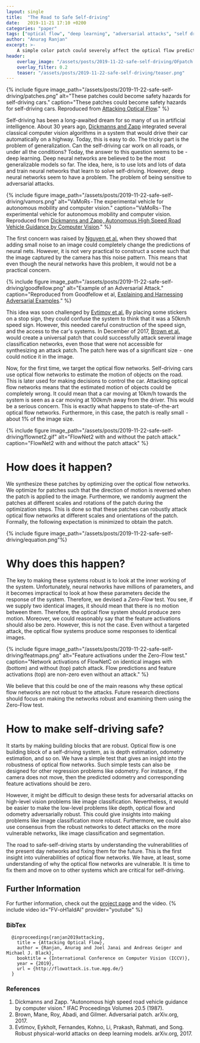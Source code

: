 ```yaml
---
layout: single
title:  "The Road to Safe Self-driving"
date:   2019-11-21 17:10 +0200
categories: "paper"
tags: ["optical flow", "deep learning", "adversarial attacks", "self driving"]
author: "Anurag Ranjan"
excerpt: >-
    A simple color patch could severely affect the optical flow prediction systems in autonomous cars.
header:
    overlay_image: "/assets/posts/2019-11-22-safe-self-driving/OFpatch.png"
    overlay_filter: 0.2
    teaser: "/assets/posts/2019-11-22-safe-self-driving/teaser.png"
---
```


{% include figure image_path="/assets/posts/2019-11-22-safe-self-driving/patches.png" alt="These patches could become safety hazards for self-driving cars." caption="These patches could become safety hazards for self-driving cars. Reproduced from [Attacking Optical Flow](http://flowattack.is.tue.mpg.de/)." %}

Self-driving has been a long-awaited dream for so many of us in artificial intelligence. About 30 years ago, [Dickmanns and Zapp](https://www.sciencedirect.com/science/article/pii/S1474667017553203) integrated several classical computer vision algorithms in a system that would drive their car automatically on a highway. Today, this is easy to do. The tricky part is the problem of generalization. Can the self-driving car work on all roads, or under all the conditions? Today, the answer to this question seems to be - deep learning. Deep neural networks are believed to be the most generalizable models so far. The idea, here, is to use lots and lots of data and train neural networks that learn to solve self-driving. However, deep neural networks seem to have a problem. The problem of being sensitive to adversarial attacks.

{% include figure image_path="/assets/posts/2019-11-22-safe-self-driving/vamors.png" alt="VaMoRs - The experimental vehicle for autonomous mobility and computer vision." caption="VaMoRs - The experimental vehicle for autonomous mobility and computer vision. Reproduced from [Dickmanns and Zapp, Autonomous High Speed Road Vehicle Guidance by Computer Vision](https://www.sciencedirect.com/science/article/pii/S1474667017553203)." %}

The first concern was raised by [Nguyen et al.](http://anhnguyen.me/project/fooling/) when they showed that adding small noise to an image could completely change the predictions of neural nets. However, it is not very practical to construct a scene such that the image captured by the camera has this noise pattern. This means that even though the neural networks have this problem, it would not be a practical concern.

{% include figure image_path="/assets/posts/2019-11-22-safe-self-driving/goodfellow.png" alt="Example of an Adversarial Attack." caption="Reproduced from Goodfellow et al, [Explaining and Harnessing Adversarial Examples](https://arxiv.org/abs/1412.6572)." %}

This idea was soon challenged by [Evtimov et al.](https://arxiv.org/pdf/1707.08945.pdf) By placing some stickers on a stop sign, they could confuse the system to think that it was a 50km/h speed sign. However, this needed careful construction of the speed sign, and the access to the car's systems. In December of 2017, [Brown et al.](https://arxiv.org/abs/1712.09665) would create a universal patch that could successfully attack several image classification networks, even those that were not accessible for synthesizing an attack patch. The patch here was of a significant size  -  one could notice it in the image.


Now, for the first time, we target the optical flow networks. Self-driving cars use optical flow networks to estimate the motion of objects on the road. This is later used for making decisions to control the car. Attacking optical flow networks means that the estimated motion of objects could be completely wrong. It could mean that a car moving at 10km/h towards the system is seen as a car moving at 100km/h away from the driver. This would be a serious concern. This is exactly what happens to state-of-the-art optical flow networks. Furthermore, in this case, the patch is really small  -  about 1% of the image size.

{% include figure image_path="/assets/posts/2019-11-22-safe-self-driving/flownet2.gif" alt="FlowNet2 with and without the patch attack." caption="FlowNet2 with and without the patch attack" %}

# How does it happen?

We synthesize these patches by optimizing over the optical flow networks. We optimize for patches such that the direction of motion is reversed when the patch is applied to the image. Furthermore, we randomly augment the patches at different scales and rotations of the patch during the optimization steps. This is done so that these patches can robustly attack optical flow networks at different scales and orientations of the patch. Formally, the following expectation is minimized to obtain the patch.

{% include figure image_path="/assets/posts/2019-11-22-safe-self-driving/equation.png"%}

# Why does this happen?

The key to making these systems robust is to look at the inner working of the system. Unfortunately, neural networks have millions of parameters, and it becomes impractical to look at how these parameters decide the response of the system. Therefore, we devised a *Zero-Flow* test. You see, if we supply two identical images, it should mean that there is no motion between them. Therefore, the optical flow system should produce zero motion. Moreover, we could reasonably say that the feature activations should also be zero. However, this is not the case. Even without a targeted attack, the optical flow systems produce some responses to identical images.

{% include figure image_path="/assets/posts/2019-11-22-safe-self-driving/featmaps.png" alt="Feature activations under the Zero-Flow test." caption="Network activations of FlowNetC on identical images with (bottom) and without (top) patch attack. Flow predictions and feature activations (top) are non-zero even without an attack." %}

We believe that this could be one of the main reasons why these optical flow networks are not robust to the attacks. Future research directions should focus on making the networks robust and examining them using the Zero-Flow test.

# How to make self-driving safe?

It starts by making building blocks that are robust. Optical flow is one building block of a self-driving system, as is depth estimation, odometry estimation, and so on. We have a simple test that gives an insight into the robustness of optical flow networks. Such simple tests can also be designed for other regression problems like odometry. For instance, if the camera does not move, then the predicted odometry and corresponding feature activations should be zero.


However, it might be difficult to design these tests for adversarial attacks on high-level vision problems like image classification. Nevertheless, it would be easier to make the low-level problems like depth, optical flow and odometry adversarially robust. This could give insights into making problems like image classification more robust. Furthermore, we could also use consensus from the robust networks to detect attacks on the more vulnerable networks, like image classification and segmentation.


The road to safe-self-driving starts by understanding the vulnerabilities of the present day networks and fixing them for the future. This is the first insight into vulnerabilities of optical flow networks. We have, at least, some understanding of why the optical flow networks are vulnerable. It is time to fix them and move on to other systems which are critical for self-driving.

## Further Information
For further information, check out the [project page](http://flowattack.is.tue.mpg.de/) and the video.
{% include video id="FV-oH1aIdAI" provider="youtube" %}

### BibTex
      @inproceedings{ranjan2019attacking,
        title = {Attacking Optical Flow},
        author = {Ranjan, Anurag and Joel Janai and Andreas Geiger and Michael J. Black},
        booktitle = {International Conference on Computer Vision (ICCV)},
        year = {2019},
        url = {http://flowattack.is.tue.mpg.de/}
      }

### References

1. Dickmanns and Zapp. "Autonomous high speed road vehicle guidance by computer vision." IFAC Proceedings Volumes 20.5 (1987).
2. Brown, Mane, Roy, Abadi, and Gilmer. Adversarial patch. arXiv.org, 2017. 
3. Evtimov, Eykholt, Fernandes, Kohno, Li, Prakash, Rahmati, and Song. Robust physical-world attacks on deep learning models. arXiv.org, 2017.
